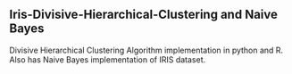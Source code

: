 ## Iris-Divisive-Hierarchical-Clustering and Naive Bayes
Divisive Hierarchical Clustering Algorithm implementation in python and R.
Also has Naive Bayes implementation of IRIS dataset.

